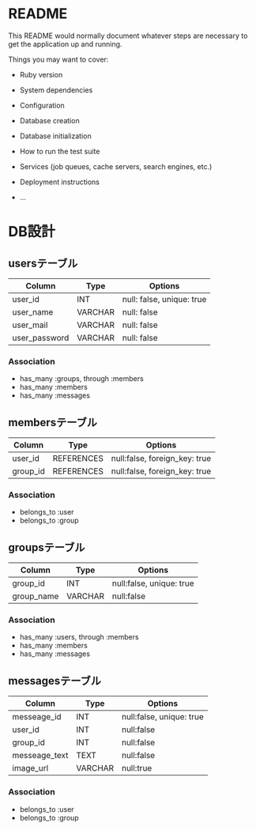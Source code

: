 # README

This README would normally document whatever steps are necessary to get the
application up and running.

Things you may want to cover:

* Ruby version

* System dependencies

* Configuration

* Database creation

* Database initialization

* How to run the test suite

* Services (job queues, cache servers, search engines, etc.)

* Deployment instructions

* ...
# DB設計

## usersテーブル
|Column|Type|Options|
|------|----|-------|
|user_id|INT|null: false, unique: true|
|user_name|VARCHAR|null: false|
|user_mail|VARCHAR|null: false|
|user_password|VARCHAR|null: false|

### Association
- has_many :groups, through :members
- has_many :members
- has_many :messages

## membersテーブル
|Column|Type|Options|
|------|----|-------|
|user_id|REFERENCES|null:false, foreign_key: true|
|group_id|REFERENCES|null:false, foreign_key: true|

### Association
- belongs_to :user
- belongs_to :group

## groupsテーブル
|Column|Type|Options|
|------|----|-------|
|group_id|INT|null:false, unique: true|
|group_name|VARCHAR|null:false|

### Association
- has_many :users, through :members
- has_many :members
- has_many :messages

## messagesテーブル
|Column|Type|Options|
|------|----|-------|
|messeage_id|INT|null:false, unique: true|
|user_id|INT|null:false|
|group_id|INT|null:false|
|messeage_text|TEXT|null:false|
|image_url|VARCHAR|null:true|

### Association
- belongs_to :user
- belongs_to :group
